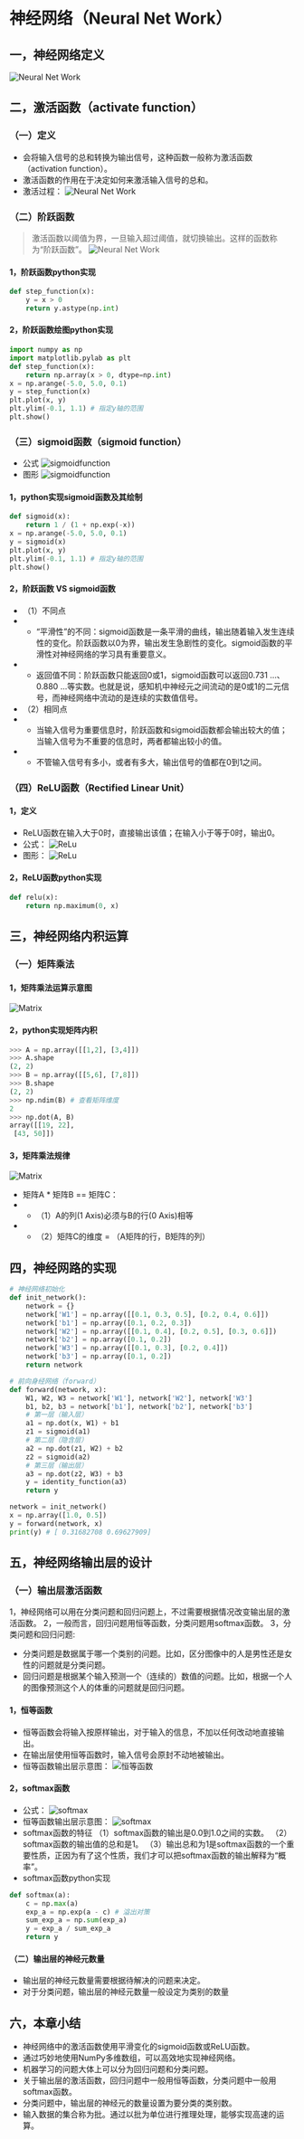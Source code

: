 # 神经网络（Neural Net Work）
## 一，神经网络定义
![Neural Net Work](./imgs/NeuralNetWork1.png)
## 二，激活函数（activate function）
### （一）定义
* 会将输入信号的总和转换为输出信号，这种函数一般称为激活函数（activation function）。
* 激活函数的作用在于决定如何来激活输入信号的总和。
* 激活过程：
![Neural Net Work](./imgs/NeuralNetWork2.png)
### （二）阶跃函数
>激活函数以阈值为界，一旦输入超过阈值，就切换输出。这样的函数称为“阶跃函数”。
![Neural Net Work](./imgs/NeuralNetWork3.png)
#### 1，阶跃函数python实现
~~~py
def step_function(x):
    y = x > 0
    return y.astype(np.int)
~~~
#### 2，阶跃函数绘图python实现
~~~py
import numpy as np
import matplotlib.pylab as plt
def step_function(x):
    return np.array(x > 0, dtype=np.int)
x = np.arange(-5.0, 5.0, 0.1)
y = step_function(x)
plt.plot(x, y)
plt.ylim(-0.1, 1.1) # 指定y轴的范围
plt.show()
~~~

### （三）sigmoid函数（sigmoid function）
* 公式
![sigmoidfunction](./imgs/sigmoidfunction.png)
* 图形
![sigmoidfunction](./imgs/sigmoidfunction1.png)

#### 1，python实现sigmoid函数及其绘制
~~~py
def sigmoid(x):
    return 1 / (1 + np.exp(-x))
x = np.arange(-5.0, 5.0, 0.1)
y = sigmoid(x)
plt.plot(x, y)
plt.ylim(-0.1, 1.1) # 指定y轴的范围
plt.show()
~~~
#### 2，阶跃函数 VS sigmoid函数
* （1）不同点
* * “平滑性”的不同：sigmoid函数是一条平滑的曲线，输出随着输入发生连续性的变化。阶跃函数以0为界，输出发生急剧性的变化。sigmoid函数的平滑性对神经网络的学习具有重要意义。
* * 返回值不同：阶跃函数只能返回0或1，sigmoid函数可以返回0.731 ...、0.880 ...等实数。也就是说，感知机中神经元之间流动的是0或1的二元信号，而神经网络中流动的是连续的实数值信号。
* （2）相同点
* * 当输入信号为重要信息时，阶跃函数和sigmoid函数都会输出较大的值；当输入信号为不重要的信息时，两者都输出较小的值。
* * 不管输入信号有多小，或者有多大，输出信号的值都在0到1之间。

### （四）ReLU函数（Rectified Linear Unit）
#### 1，定义
* ReLU函数在输入大于0时，直接输出该值；在输入小于等于0时，输出0。
* 公式：
![ReLu](./imgs/ReLu.png)
* 图形：
![ReLu](./imgs/ReLu1.png)
#### 2，ReLU函数python实现
~~~py
def relu(x):
    return np.maximum(0, x)
~~~

## 三，神经网络内积运算
### （一）矩阵乘法
#### 1，矩阵乘法运算示意图
![Matrix](./imgs/matrix1.png)
#### 2，python实现矩阵内积
~~~py
>>> A = np.array([[1,2], [3,4]])
>>> A.shape
(2, 2)
>>> B = np.array([[5,6], [7,8]])
>>> B.shape
(2, 2)
>>> np.ndim(B) # 查看矩阵维度
2
>>> np.dot(A, B)
array([[19, 22],
 [43, 50]])
~~~
#### 3，矩阵乘法规律
![Matrix](./imgs/matrix2.png)
* 矩阵A * 矩阵B == 矩阵C：
* * （1）A的列(1 Axis)必须与B的行(0 Axis)相等
* * （2）矩阵C的维度 = （A矩阵的行，B矩阵的列）

## 四，神经网路的实现
~~~py
# 神经网络初始化
def init_network():
    network = {}
    network['W1'] = np.array([[0.1, 0.3, 0.5], [0.2, 0.4, 0.6]])
    network['b1'] = np.array([0.1, 0.2, 0.3])
    network['W2'] = np.array([[0.1, 0.4], [0.2, 0.5], [0.3, 0.6]])
    network['b2'] = np.array([0.1, 0.2])
    network['W3'] = np.array([[0.1, 0.3], [0.2, 0.4]])
    network['b3'] = np.array([0.1, 0.2])
    return network

# 前向身经网络（forward）
def forward(network, x):
    W1, W2, W3 = network['W1'], network['W2'], network['W3']
    b1, b2, b3 = network['b1'], network['b2'], network['b3']
    # 第一层（输入层）
    a1 = np.dot(x, W1) + b1
    z1 = sigmoid(a1)
    # 第二层（隐含层）
    a2 = np.dot(z1, W2) + b2
    z2 = sigmoid(a2)
    # 第三层（输出层）
    a3 = np.dot(z2, W3) + b3
    y = identity_function(a3)
    return y

network = init_network()
x = np.array([1.0, 0.5])
y = forward(network, x)
print(y) # [ 0.31682708 0.69627909]
~~~

## 五，神经网络输出层的设计
### （一）输出层激活函数
1，神经网络可以用在分类问题和回归问题上，不过需要根据情况改变输出层的激活函数。
2，一般而言，回归问题用恒等函数，分类问题用softmax函数。
3，分类问题和回归问题:
* 分类问题是数据属于哪一个类别的问题。比如，区分图像中的人是男性还是女性的问题就是分类问题。
* 回归问题是根据某个输入预测一个（连续的）数值的问题。比如，根据一个人的图像预测这个人的体重的问题就是回归问题。
#### 1，恒等函数
* 恒等函数会将输入按原样输出，对于输入的信息，不加以任何改动地直接输出。
* 在输出层使用恒等函数时，输入信号会原封不动地被输出。
* 恒等函数输出层示意图：
![恒等函数](./imgs/恒等函数.png)

#### 2，softmax函数
* 公式：
![softmax](./imgs/softmax2.png)
* 恒等函数输出层示意图：
![softmax](./imgs/softmax.png)
* softmax函数的特征
（1）softmax函数的输出是0.0到1.0之间的实数。
（2）softmax函数的输出值的总和是1。
（3）输出总和为1是softmax函数的一个重要性质，正因为有了这个性质，我们才可以把softmax函数的输出解释为“概率”。
* softmax函数python实现
~~~py
def softmax(a):
    c = np.max(a)
    exp_a = np.exp(a - c) # 溢出对策
    sum_exp_a = np.sum(exp_a)
    y = exp_a / sum_exp_a
    return y
~~~

#### （二）输出层的神经元数量
* 输出层的神经元数量需要根据待解决的问题来决定。
* 对于分类问题，输出层的神经元数量一般设定为类别的数量

## 六，本章小结
* 神经网络中的激活函数使用平滑变化的sigmoid函数或ReLU函数。
* 通过巧妙地使用NumPy多维数组，可以高效地实现神经网络。
* 机器学习的问题大体上可以分为回归问题和分类问题。
* 关于输出层的激活函数，回归问题中一般用恒等函数，分类问题中一般用softmax函数。
* 分类问题中，输出层的神经元的数量设置为要分类的类别数。
* 输入数据的集合称为批。通过以批为单位进行推理处理，能够实现高速的运算。